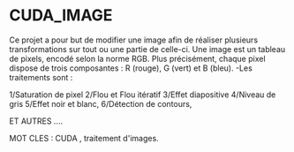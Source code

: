 # CUDA_IMAGE

Ce projet a  pour but de modifier une image afin de réaliser plusieurs transformations sur
tout ou une partie de celle-ci. Une image est un tableau de pixels, encodé selon
la norme RGB. Plus précisément, chaque pixel dispose de trois composantes : R
(rouge), G (vert) et B (bleu).
-Les traitements sont :

1/Saturation de pixel
2/Flou et Flou itératif
3/Effet diapositive 
4/Niveau de gris
5/Effet noir et blanc,
6/Détection de contours,


ET AUTRES .... 

MOT CLES : CUDA , traitement d'images.
